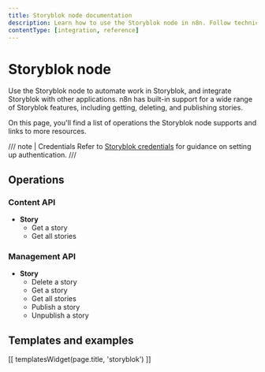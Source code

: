 ```yaml
---
title: Storyblok node documentation
description: Learn how to use the Storyblok node in n8n. Follow technical documentation to integrate Storyblok node into your workflows.
contentType: [integration, reference]
---
```


# Storyblok node

Use the Storyblok node to automate work in Storyblok, and integrate Storyblok with other applications. n8n has built-in support for a wide range of Storyblok features, including getting, deleting, and publishing stories. 

On this page, you'll find a list of operations the Storyblok node supports and links to more resources.

/// note | Credentials
Refer to [Storyblok credentials](/integrations/builtin/credentials/storyblok.md) for guidance on setting up authentication. 
///

## Operations

### Content API

- **Story**
    - Get a story
    - Get all stories


### Management API

- **Story**
    - Delete a story
    - Get a story
    - Get all stories
    - Publish a story
    - Unpublish a story

## Templates and examples

<!-- see https://www.notion.so/n8n/Pull-in-templates-for-the-integrations-pages-37c716837b804d30a33b47475f6e3780 -->
[[ templatesWidget(page.title, 'storyblok') ]]


